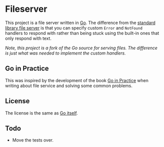 # Fileserver

This project is a file server written in [Go](http://golang.org). The difference
from the [standard library file server](http://golang.org/pkg/net/http/#FileServer)
is that you can specify custom `Error` and `NotFound` handlers to respond with
rather than being stuck using the built-in ones that only respond with text.

_Note, this project is a fork of the Go source for serving files. The difference
is just what was needed to implement the custom handlers._ 

## Go in Practice
This was inspired by the development of the book
[Go in Practice](http://manning.com/butcher/) when writing about file service
and solving some common problems.

## License
The license is the same as [Go itself](https://github.com/golang/go/blob/master/LICENSE).

## Todo
- Move the tests over.